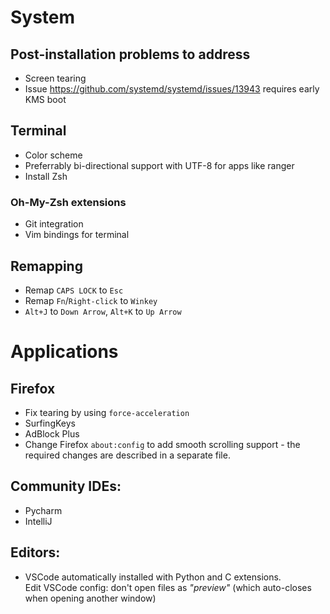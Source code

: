 # System

## Post-installation problems to address
* Screen tearing
* Issue https://github.com/systemd/systemd/issues/13943 requires early KMS boot

## Terminal
* Color scheme
* Preferrably bi-directional support with UTF-8 for apps like ranger
* Install Zsh
### Oh-My-Zsh extensions
* Git integration
* Vim bindings for terminal

## Remapping
* Remap `CAPS LOCK` to `Esc`
* Remap `Fn`/`Right-click` to `Winkey` 
* `Alt+J` to `Down Arrow`, `Alt+K` to `Up Arrow`

# Applications

## Firefox
* Fix tearing by using `force-acceleration`
* SurfingKeys
* AdBlock Plus
* Change Firefox `about:config` to add smooth scrolling support - the required changes are described in a separate file.

## Community IDEs:
* Pycharm
* IntelliJ

## Editors:
* VSCode automatically installed with Python and C extensions.  
Edit VSCode config: don't open files as _"preview"_ (which auto-closes when opening another window)
